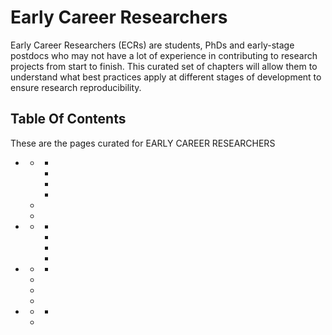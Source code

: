 



# Early Career Researchers


Early Career Researchers (ECRs) are students, PhDs and early-stage postdocs who may not have a lot of experience in contributing to research projects from start to finish. This curated set of chapters will allow them to understand what best practices apply at different stages of development to ensure research reproducibility.
<h2>Table Of Contents</h2>

These are the pages curated for EARLY CAREER RESEARCHERS
- [](../reproducible-research/reproducible-research.md)
    - [](../reproducible-research/overview.md)
        - [](../reproducible-research/overview/overview-definitions.md)
        - [](../reproducible-research/overview/overview-benefit.md)
        - [](../reproducible-research/overview/overview-barriers.md)
        - [](../reproducible-research/overview/overview-resources.md)
    - [](../reproducible-research/vcs.md)
    - [](../reproducible-research/rdm.md)
- [](../project-design/project-design.md)
    - [](../project-design/pd-overview.md)
        - [](../project-design/pd-overview/pd-overview-methods.md)
        - [](../project-design/pd-design-overview/pd-checklist.md)
        - [](../project-design/pd-design-overview/project-repo.md)
        - [](../project-design/data-security/sdp.md)
- [](../communication/communication.md)
    - [](../communication/comms-overview.md)
        - [](../communication/comms-overview/comms-overview-principles.md)
    - [](../communication/presentations.md)
    - [](../communication/social-media.md)
    - [](../communication/dif-articles.md)
- [](../collaboration/collaboration.md)
    - [](../collaboration/github-novice.md)
        - [](../collaboration/github-novice/github-novice-advanced.md)
    - [](../ethical-research/ethics-intro.md)
